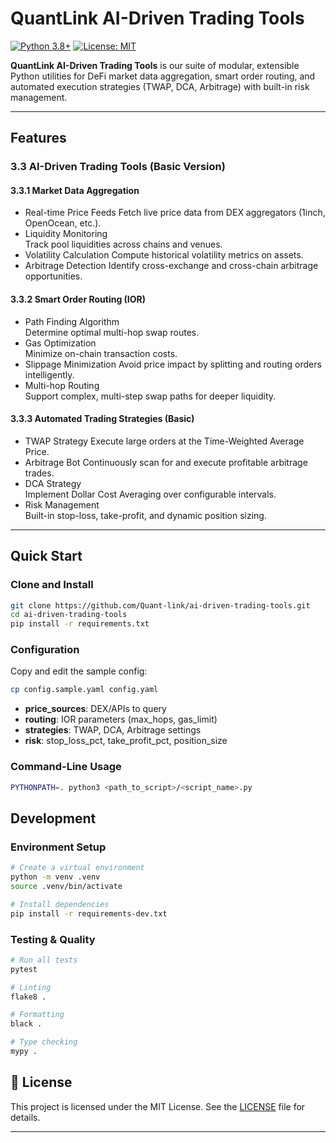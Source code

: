 # QuantLink AI-Driven Trading Tools

[![Python 3.8+](https://img.shields.io/badge/python-3.8%2B-blue.svg)](https://www.python.org/downloads/) [![License: MIT](https://img.shields.io/badge/License-MIT-yellow.svg)](https://opensource.org/licenses/MIT)

**QuantLink AI-Driven Trading Tools** is our suite of modular, extensible Python utilities for DeFi market data aggregation, smart order routing, and automated execution strategies (TWAP, DCA, Arbitrage) with built-in risk management.

---

## Features

### 3.3 AI-Driven Trading Tools (Basic Version)

#### 3.3.1 Market Data Aggregation
- Real-time Price Feeds 
  Fetch live price data from DEX aggregators (1inch, OpenOcean, etc.).  
- Liquidity Monitoring  
  Track pool liquidities across chains and venues.  
- Volatility Calculation 
  Compute historical volatility metrics on assets.  
- Arbitrage Detection 
  Identify cross-exchange and cross-chain arbitrage opportunities.

#### 3.3.2 Smart Order Routing (IOR)
- Path Finding Algorithm  
  Determine optimal multi-hop swap routes.  
- Gas Optimization  
  Minimize on-chain transaction costs.  
- Slippage Minimization 
  Avoid price impact by splitting and routing orders intelligently.  
- Multi-hop Routing  
  Support complex, multi-step swap paths for deeper liquidity.

#### 3.3.3 Automated Trading Strategies (Basic)
- TWAP Strategy 
  Execute large orders at the Time-Weighted Average Price.  
- Arbitrage Bot 
  Continuously scan for and execute profitable arbitrage trades.  
- DCA Strategy  
  Implement Dollar Cost Averaging over configurable intervals.  
- Risk Management  
  Built-in stop-loss, take-profit, and dynamic position sizing.

---

## Quick Start

### Clone and Install

```bash
git clone https://github.com/Quant-link/ai-driven-trading-tools.git
cd ai-driven-trading-tools
pip install -r requirements.txt
````

### Configuration

Copy and edit the sample config:

```bash
cp config.sample.yaml config.yaml
```

* **price\_sources**: DEX/APIs to query
* **routing**: IOR parameters (max\_hops, gas\_limit)
* **strategies**: TWAP, DCA, Arbitrage settings
* **risk**: stop\_loss\_pct, take\_profit\_pct, position\_size

### Command-Line Usage

```bash
PYTHONPATH=. python3 <path_to_script>/<script_name>.py
```

## Development

### Environment Setup

```bash
# Create a virtual environment
python -m venv .venv
source .venv/bin/activate

# Install dependencies
pip install -r requirements-dev.txt
```

### Testing & Quality

```bash
# Run all tests
pytest

# Linting
flake8 .

# Formatting
black .

# Type checking
mypy .
```

## 📄 License

This project is licensed under the MIT License. See the [LICENSE](LICENSE) file for details.

---
